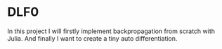 # DLF0

In this project I will firstly implement backpropagation from scratch with Julia. And finally I want to create a tiny auto differentiation.

